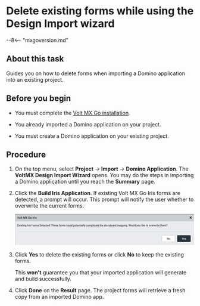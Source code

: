 # Delete existing forms while using the Design Import wizard

--8<-- "mxgoversion.md"

## About this task

Guides you on how to delete forms when importing a Domino application into an existing project.

## Before you begin

- You must complete the [Volt MX Go installation](../tutorials/installation.md).

- You already imported a Domino application on your project.

- You must create a Domino application on your existing project.


## Procedure

1. On the top menu, select **Project** &rarr; **Import** &rarr; **Domino Application**. The **VoltMX Design Import Wizard** opens. You may do the steps in importing a Domino application until you reach the  **Summary** page.

2. Click the **Build Iris Application**. If existing Volt MX Go Iris forms are detected, a prompt will occur. This prompt will notify the user whether to overwrite the current forms.

    ![Screenshot](../assets/images/dideleteform.png)

3. Click **Yes** to delete the existing forms or click **No** to keep the existing forms.

    This **won't** guarantee you that your imported application will generate and build successfully.

5. Click **Done** on the **Result** page. The project forms will retrieve a fresh copy from an imported Domino app.


